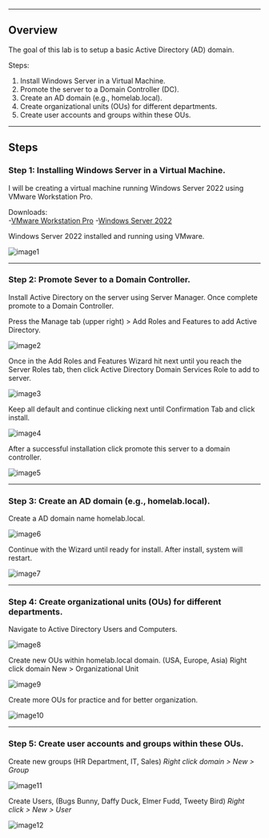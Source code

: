 ----------------
## Overview
The goal of this lab is to setup a basic Active Directory (AD) domain.

Steps: 
1. Install Windows Server in a Virtual Machine.
2. Promote the server to a Domain Controller (DC).
3. Create an AD domain (e.g., homelab.local).
4. Create organizational units (OUs) for different departments.
5. Create user accounts and groups within these OUs.

____________________
## Steps

### Step 1: Installing Windows Server in a Virtual Machine.
I will be creating a virtual machine running Windows Server 2022 using  VMware Workstation Pro. 

Downloads:  
-[VMware Workstation Pro](https://knowledge.broadcom.com/external/article?articleNumber=368667)
-[Windows Server 2022](https://www.microsoft.com/en-us/evalcenter/download-windows-server-2022)

Windows Server 2022 installed and running using VMware.

![image1][Capture1]

_________
### Step 2: Promote Sever to a Domain Controller.
Install Active Directory on the server using Server Manager. Once complete promote to a Domain Controller.

Press the Manage tab (upper right) > Add Roles and Features to add Active Directory.

![image2][Capture2]

Once in the Add  Roles and Features Wizard hit next until you reach the Server Roles tab, then click Active Directory Domain Services Role to add to server.

![image3][Capture3]

Keep all default and continue clicking next until Confirmation Tab and click install.

![image4][Capture4]

After a successful installation click promote this server to a domain controller.

![image5][Capture5]

___________
### Step 3:  Create an AD domain (e.g., homelab.local).
Create a AD domain name homelab.local.

![image6][Capture6]

Continue with the Wizard until ready for install. After install, system will restart.

![image7][Capture7]

_________
### Step 4:  Create organizational units (OUs) for different departments.

Navigate to Active Directory Users and Computers.

![image8][Capture8]

Create new OUs within homelab.local domain. (USA, Europe, Asia)
Right click domain New > Organizational Unit

![image9][Capture9]

Create more OUs for practice and for better organization.

![image10][Capture10]

------------
### Step 5: Create user accounts and groups within these OUs.

Create new groups (HR Department, IT, Sales)
_Right click domain > New > Group_

![image11][Capture11]


Create Users, (Bugs Bunny, Daffy Duck, Elmer Fudd, Tweety Bird)
_Right click > New > User_

![image12][Capture12]

[Capture1]: https://github.com/user-attachments/assets/5b47f4b6-b3ec-4a3c-ad1d-4a559e7004e3
[Capture2]: https://github.com/user-attachments/assets/94ac4718-88f5-4eb9-8b03-5c9bb3258c32
[Capture3]: https://github.com/user-attachments/assets/2a642fe0-c64a-4dba-8d12-c8133d88aa21
[Capture4]: https://github.com/user-attachments/assets/54a2bc11-34f4-48e7-8a34-88df8afbf3ea
[Capture5]: https://github.com/user-attachments/assets/9a5115ca-dc15-4f5c-b2a5-06c80fbcb3b2
[Capture6]: https://github.com/user-attachments/assets/1adb8bc1-80c6-42ec-b4bc-5fc104893966
[Capture7]: https://github.com/user-attachments/assets/a5a515e4-d05a-4426-aede-3a3df6486e39
[Capture8]: https://github.com/user-attachments/assets/bbedb625-97ae-45ce-af10-1825f0d88df8
[Capture9]: https://github.com/user-attachments/assets/82fe98f8-1a22-4fcc-ac29-35e23be11c4d
[Capture10]: https://github.com/user-attachments/assets/5e0f2c7e-2b4f-4866-b554-96dbcb7eb1f2
[Capture11]: https://github.com/user-attachments/assets/ae263e55-71f5-41f8-89a8-bd62b7740c02
[Capture12]: https://github.com/user-attachments/assets/6d989784-a41f-44b5-a35d-8bc8a09ea92e

